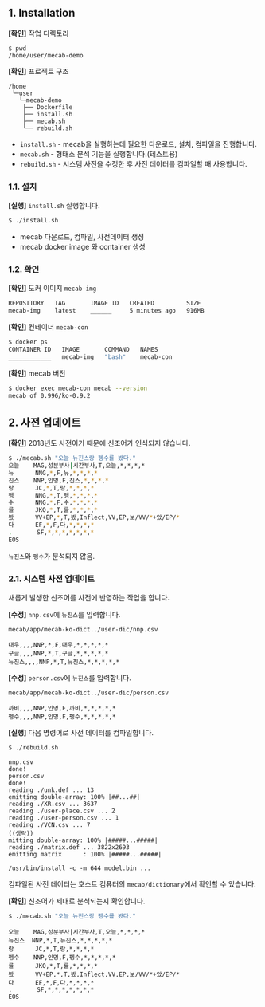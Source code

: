 
## 1. Installation

**[확인]** 작업 디렉토리

```
$ pwd
/home/user/mecab-demo
```

**[확인]** 프로젝트 구조

```
/home
 └─user
   └─mecab-demo
    ├── Dockerfile
    ├── install.sh
    ├── mecab.sh
    └── rebuild.sh
```

* `install.sh` - mecab을 실행하는데 필요한 다운로드, 설치, 컴파일을 진행합니다.
* `mecab.sh` - 형태소 분석 기능을 실행합니다.(테스트용)
* `rebuild.sh` - 시스템 사전을 수정한 후 사전 데이터를 컴파일할 때 사용합니다.

### 1.1. 설치

**[실행]** `install.sh` 실행합니다.

```bash
$ ./install.sh
```
* mecab 다운로드, 컴파일, 사전데이터 생성
* mecab docker image 와 container 생성

### 1.2. 확인

**[확인]** 도커 이미지 `mecab-img`

```bash
REPOSITORY   TAG       IMAGE ID   CREATED         SIZE
mecab-img    latest    ______     5 minutes ago   916MB
```

**[확인]** 컨테이너 `mecab-con`

```bash
$ docker ps
CONTAINER ID   IMAGE       COMMAND   NAMES
____________   mecab-img   "bash"    mecab-con
```

**[확인]** mecab 버전

```bash
$ docker exec mecab-con mecab --version
mecab of 0.996/ko-0.9.2
```

## 2. 사전 업데이트

**[확인]** 2018년도 사전이기 때문에 신조어가 인식되지 않습니다.

```bash
$ ./mecab.sh "오늘 뉴진스랑 펭수를 봤다."
오늘    MAG,성분부사|시간부사,T,오늘,*,*,*,*
뉴      NNG,*,F,뉴,*,*,*,*
진스    NNP,인명,F,진스,*,*,*,*
랑      JC,*,T,랑,*,*,*,*
펭      NNG,*,T,펭,*,*,*,*
수      NNG,*,F,수,*,*,*,*
를      JKO,*,T,를,*,*,*,*
봤      VV+EP,*,T,봤,Inflect,VV,EP,보/VV/*+았/EP/*
다      EF,*,F,다,*,*,*,*
.       SF,*,*,*,*,*,*,*
EOS
```

`뉴진스`와 `펭수`가 분석되지 않음.

### 2.1. 시스템 사전 업데이트

새롭게 발생한 신조어를 사전에 반영하는 작업을 합니다.

**[수정]** `nnp.csv`에 `뉴진스`를 입력합니다.

`mecab/app/mecab-ko-dict../user-dic/nnp.csv`

```
대우,,,,NNP,*,F,대우,*,*,*,*,*
구글,,,,NNP,*,T,구글,*,*,*,*,*
뉴진스,,,,NNP,*,T,뉴진스,*,*,*,*,*
```

**[수정]** `person.csv`에 `뉴진스`를 입력합니다.

`mecab/app/mecab-ko-dict../user-dic/person.csv`

```
까비,,,,NNP,인명,F,까비,*,*,*,*,*
펭수,,,,NNP,인명,F,펭수,*,*,*,*,*
```

**[실행]** 다음 명령어로 사전 데이터를 컴파일합니다.

```bash
$ ./rebuild.sh
```

```
nnp.csv
done!
person.csv
done!
reading ./unk.def ... 13
emitting double-array: 100% |##...##| 
reading ./XR.csv ... 3637
reading ./user-place.csv ... 2
reading ./user-person.csv ... 1
reading ./VCN.csv ... 7
((생략))
mitting double-array: 100% |#####...#####|
reading ./matrix.def ... 3822x2693
emitting matrix      : 100% |#####...#####|

/usr/bin/install -c -m 644 model.bin ...
```

컴파일된 사전 데이터는 호스트 컴퓨터의 `mecab/dictionary`에서 확인할 수 있습니다.

**[확인]** 신조어가 제대로 분석되는지 확인합니다.

```bash
$ ./mecab.sh "오늘 뉴진스랑 펭수를 봤다."
```

```
오늘    MAG,성분부사|시간부사,T,오늘,*,*,*,*
뉴진스  NNP,*,T,뉴진스,*,*,*,*,*
랑      JC,*,T,랑,*,*,*,*
펭수    NNP,인명,F,펭수,*,*,*,*,*
를      JKO,*,T,를,*,*,*,*
봤      VV+EP,*,T,봤,Inflect,VV,EP,보/VV/*+았/EP/*
다      EF,*,F,다,*,*,*,*
.       SF,*,*,*,*,*,*,*
EOS
```
